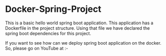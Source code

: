 # Docker-Spring-Project

This is a basic hello world spring boot application. This application has a Dockerfile in the project structure. Using that file we have declared the spring boot dependencies for this project.

If you want to see how can we deploy spring boot application on the docker. So, please go on YouTube at :- 
